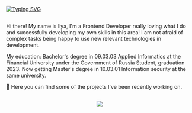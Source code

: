 [![Typing SVG](https://readme-typing-svg.herokuapp.com?font=Gotham+Pro&size=22&duration=4000&pause=1000&color=580BE4&width=435&lines=Welcome+to+korolevevev's+code+sandbox)](https://git.io/typing-svg)
<h2></h2>

Hi there! My name is Ilya, I'm a Frontend Developer really loving what I do and successfully developing my own skills in this area! 
I am not afraid of complex tasks being happy to use new relevant technologies in development. 

My education: Bachelor's degree in 09.03.03 Applied Informatics at the Financial University under the Government of Russia Student, graduation 2023.
Now getting Master's degree in 10.03.01 Information security at the same university.

🚀 Here you can find some of the projects I've been recently working on.

<h2></h2>

<p align="center">
  <a href="https://skillicons.dev">
    <img src="https://skillicons.dev/icons?i=react,js,ts,redux,html,css,git,jquery,bootstrap,figma,webpack,jest" />
  </a>
</p>
